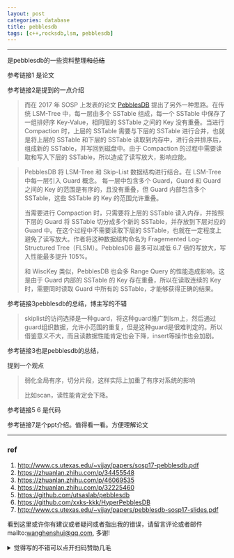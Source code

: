 ```yaml
---
layout: post
categories: database
title: pebblesdb
tags: [c++,rocksdb,lsm, pebblesdb]
---
```


  

---



是pebblesdb的一些资料整理~~和总结~~

参考链接1 是论文

参考链接2是提到的一点介绍

>而在 2017 年 SOSP 上发表的论文 [PebblesDB](https://link.zhihu.com/?target=http%3A//www.cs.utexas.edu/~vijay/papers/sosp17-pebblesdb.pdf) 提出了另外一种思路。在传统 LSM-Tree 中，每一层由多个 SSTable 组成，每一个 SSTable 中保存了一组排好序 Key-Value，相同层的 SSTable 之间的 Key 没有重叠。当进行 Compaction 时，上层的 SSTable 需要与下层的 SSTable 进行合并，也就是将上层的 SSTable 和下层的 SSTable 读取到内存中，进行合并排序后，组成新的 SSTable，并写回到磁盘中。由于 Compaction 的过程中需要读取和写入下层的 SSTable，所以造成了读写放大，影响应能。

> PebblesDB 将 LSM-Tree 和 Skip-List 数据结构进行结合。在 LSM-Tree 中每一层引入 Guard 概念。 每一层中包含多个 Guard，Guard 和 Guard 之间的 Key 的范围是有序的，且没有重叠，但 Guard 内部包含多个 SSTable，这些 SSTable 的 Key 的范围允许重叠。
>
> 当需要进行 Compaction 时，只需要将上层的 SSTable 读入内存，并按照下层的 Guard 将 SSTable 切分成多个新的 SSTable，并存放到下层对应的 Guard 中。在这个过程中不需要读取下层的 SSTable，也就在一定程度上避免了读写放大。作者将这种数据结构命名为 Fragemented Log-Structured Tree（FLSM）。PebblesDB 最多可以减低 6.7 倍的写放大，写入性能最多提升 105%。
>
> 和 WiscKey 类似，PebblesDB 也会多 Range Query 的性能造成影响。这是由于 Guard 内部的 SSTable 的 Key 存在重叠，所以在读取连续的 Key 时，需要同时读取 Guard 中所有的 SSTable，才能够获得正确的结果。



参考链接3pebblesdb的总结，博主写的不错

> skiplist的访问选择是一种guard，将这种guard推广到lsm上，然后通过guard组织数据，允许小范围的重复，但是这种guard是很难判定的。所以借鉴意义不大，而且读数据性能肯定也会下降，insert等操作也会加剧。

参考链接3也是pebblesdb的总结，

提到一个观点

> 弱化全局有序，切分片段，这样实际上加重了有序对系统的影响
>
> 比如scan，读性能肯定会下降。



参考链接5 6 是代码

参考链接7是个ppt介绍。值得看一看。方便理解论文

----

### ref

1. http://www.cs.utexas.edu/~vijay/papers/sosp17-pebblesdb.pdf
2. https://zhuanlan.zhihu.com/p/34455548
3. https://zhuanlan.zhihu.com/p/46069535
4. https://zhuanlan.zhihu.com/p/32225460
5. https://github.com/utsaslab/pebblesdb
6. https://github.com/xxks-kkk/HyperPebblesDB
7. http://www.cs.utexas.edu/~vijay/papers/pebblesdb-sosp17-slides.pdf



看到这里或许你有建议或者疑问或者指出我的错误，请留言评论或者邮件mailto:wanghenshui@qq.com, 多谢! 
<details>
<summary>觉得写的不错可以点开扫码赞助几毛</summary>
<img src="https://wanghenshui.github.io/assets/wepay.png" alt="微信转账">
</details>